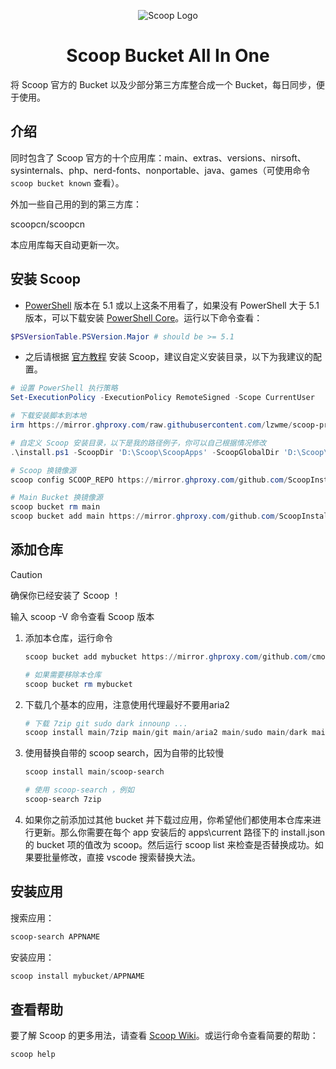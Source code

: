 <p align="center"><img src="https://gcore.jsdelivr.net/gh/cmontage/scoopbucket@main/bin/scoop.png" alt="Scoop Logo" ></p>

<h1 align="center">Scoop Bucket All In One</h1>

将 Scoop 官方的 Bucket 以及少部分第三方库整合成一个 Bucket，每日同步，便于使用。

## 介绍

同时包含了 Scoop 官方的十个应用库：main、extras、versions、nirsoft、sysinternals、php、nerd-fonts、nonportable、java、games（可使用命令 `scoop bucket known` 查看）。

外加一些自己用的到的第三方库：

scoopcn/scoopcn

本应用库每天自动更新一次。

## 安装 Scoop

- [PowerShell](https://learn.microsoft.com/zh-cn/powershell/) 版本在 5.1 或以上这条不用看了，如果没有 PowerShell 大于 5.1 版本，可以下载安装 [PowerShell Core](https://github.com/PowerShell/PowerShell)。运行以下命令查看：

```powershell
$PSVersionTable.PSVersion.Major # should be >= 5.1
```

- 之后请根据 [官方教程](https://github.com/ScoopInstaller/Install#readme) 安装 Scoop，建议自定义安装目录，以下为我建议的配置。

```powershell
# 设置 PowerShell 执行策略
Set-ExecutionPolicy -ExecutionPolicy RemoteSigned -Scope CurrentUser

# 下载安装脚本到本地
irm https://mirror.ghproxy.com/raw.githubusercontent.com/lzwme/scoop-proxy-cn/master/install.ps1 -outfile 'install.ps1'

# 自定义 Scoop 安装目录，以下是我的路径例子，你可以自己根据情况修改
.\install.ps1 -ScoopDir 'D:\Scoop\ScoopApps' -ScoopGlobalDir 'D:\Scoop\ScoopApps-G' -NoProxy

# Scoop 换镜像源
scoop config SCOOP_REPO https://mirror.ghproxy.com/github.com/ScoopInstaller/Scoop

# Main Bucket 换镜像源
scoop bucket rm main
scoop bucket add main https://mirror.ghproxy.com/github.com/ScoopInstaller/Main
```

## 添加仓库

> [!CAUTION]
> 确保你已经安装了 Scoop ！
>
> 输入 scoop -V 命令查看 Scoop 版本

1. 添加本仓库，运行命令

    ```powershell
    scoop bucket add mybucket https://mirror.ghproxy.com/github.com/cmontage/scoopbucket

    # 如果需要移除本仓库
    scoop bucket rm mybucket
    ```

2. 下载几个基本的应用，注意使用代理最好不要用aria2

    ```powershell
    # 下载 7zip git sudo dark innounp ...
    scoop install main/7zip main/git main/aria2 main/sudo main/dark main/innounp 
    ```

3. 使用替换自带的 scoop search，因为自带的比较慢

    ```powershell
    scoop install main/scoop-search

    # 使用 scoop-search ，例如
    scoop-search 7zip
    ```

4. 如果你之前添加过其他 bucket 并下载过应用，你希望他们都使用本仓库来进行更新。那么你需要在每个 app 安装后的 apps\current 路径下的 install.json 的 bucket 项的值改为 scoop。然后运行 scoop list 来检查是否替换成功。如果要批量修改，直接 vscode 搜索替换大法。

## 安装应用

搜索应用：

```powershell
scoop-search APPNAME
```

安装应用：

```powershell
scoop install mybucket/APPNAME
```

## 查看帮助

要了解 Scoop 的更多用法，请查看 [Scoop Wiki](https://github.com/ScoopInstaller/Scoop/wiki)。或运行命令查看简要的帮助：

```powershell
scoop help
```
